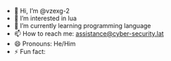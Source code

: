 - 👋 Hi, I’m @vzexg-2
- 👀 I’m interested in lua
- 🌱 I’m currently learning programming language 
- 📫 How to reach me: assistance@cyber-security.lat
- 😄 Pronouns: He/Him
- ⚡ Fun fact:

<!---
vzexg-2/vzexg-2 is a ✨ special ✨ repository because its `README.md` (this file) appears on your GitHub profile.
You can click the Preview link to take a look at your changes.
--->
